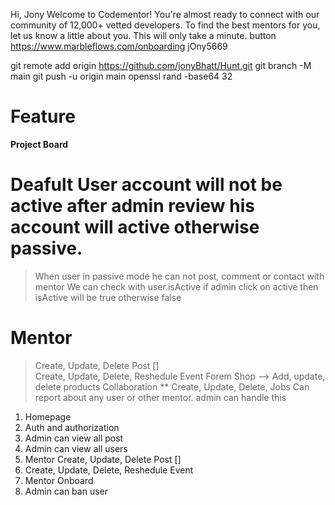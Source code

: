 Hi, Jony
Welcome to Codementor!
You're almost ready to connect with our community of 12,000+ vetted developers. To find the best mentors for you, let us know a little about you. This will only take a minute.
button
https://www.marbleflows.com/onboarding
jOny5669

git remote add origin https://github.com/jonyBhatt/Hunt.git
git branch -M main
git push -u origin main
openssl rand -base64 32

# Feature

**Project Board**

# Deafult User account will not be active after admin review his account will active otherwise passive.
> When user in passive mode he can not post, comment or contact with mentor
> We can check with user.isActive if admin click on active then isActive will  be true otherwise false

# Mentor
> Create, Update, Delete Post []    
> Create, Update, Delete, Reshedule Event
> Forem Shop --> Add, update, delete products
> Collaboration **
> Create, Update, Delete, Jobs
> Can report about any user or other mentor. admin can handle this


1. Homepage
2. Auth and authorization
3. Admin can view all post
4. Admin can view all users
5. Mentor Create, Update, Delete Post []    
6. Create, Update, Delete, Reshedule Event
7. Mentor Onboard
8. Admin can ban user
